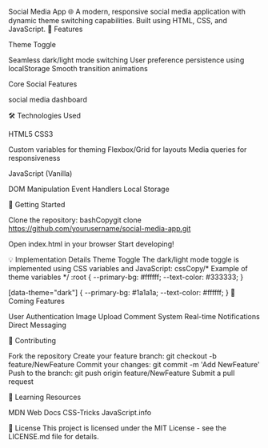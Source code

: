 Social Media App 🌐
A modern, responsive social media application with dynamic theme switching capabilities. Built using HTML, CSS, and JavaScript.
🌟 Features

Theme Toggle

Seamless dark/light mode switching
User preference persistence using localStorage
Smooth transition animations


Core Social Features

social media dashboard



🛠️ Technologies Used

HTML5
CSS3

Custom variables for theming
Flexbox/Grid for layouts
Media queries for responsiveness


JavaScript (Vanilla)

DOM Manipulation
Event Handlers
Local Storage



🚀 Getting Started

Clone the repository:
bashCopygit clone https://github.com/yourusername/social-media-app.git

Open index.html in your browser
Start developing!

💡 Implementation Details
Theme Toggle
The dark/light mode toggle is implemented using CSS variables and JavaScript:
cssCopy/* Example of theme variables */
:root {
  --primary-bg: #ffffff;
  --text-color: #333333;
}

[data-theme="dark"] {
  --primary-bg: #1a1a1a;
  --text-color: #ffffff;
}
🔄 Coming Features

 User Authentication
 Image Upload
 Comment System
 Real-time Notifications
 Direct Messaging

🤝 Contributing

Fork the repository
Create your feature branch: git checkout -b feature/NewFeature
Commit your changes: git commit -m 'Add NewFeature'
Push to the branch: git push origin feature/NewFeature
Submit a pull request

📝 Learning Resources

MDN Web Docs
CSS-Tricks
JavaScript.info

📜 License
This project is licensed under the MIT License - see the LICENSE.md file for details.
